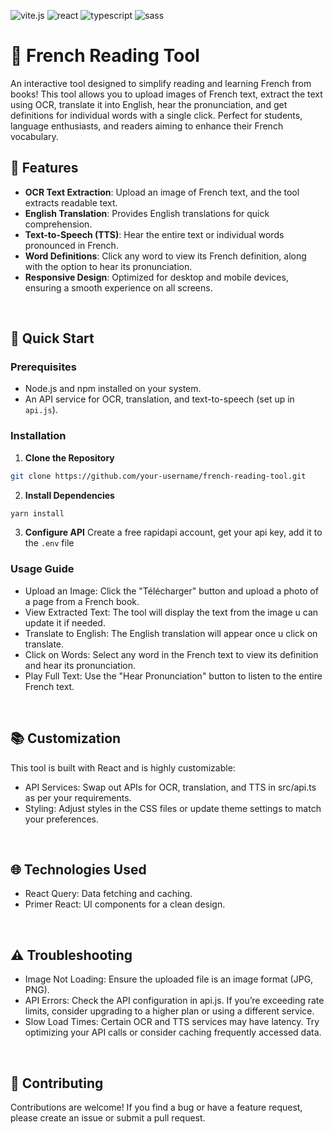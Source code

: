<p>
  <img src="https://img.shields.io/badge/vite-%23646CFF.svg?style=for-the-badge&logo=vite&logoColor=white" alt="vite.js">
  <img src="https://img.shields.io/badge/react-%2320232a.svg?style=for-the-badge&logo=react&logoColor=%2361DAFB" alt="react">
  <img src="https://img.shields.io/badge/typescript-%23007ACC.svg?style=for-the-badge&logo=typescript&logoColor=white" alt="typescript">
  <img src="https://img.shields.io/badge/SASS-hotpink.svg?style=for-the-badge&logo=SASS&logoColor=white" alt="sass">
</p>

# 📖 French Reading Tool

An interactive tool designed to simplify reading and learning French from books! This tool allows you to upload images of French text, extract the text using OCR, translate it into English, hear the pronunciation, and get definitions for individual words with a single click. Perfect for students, language enthusiasts, and readers aiming to enhance their French vocabulary.
<br>

## 🌟 Features

- **OCR Text Extraction**: Upload an image of French text, and the tool extracts readable text.
- **English Translation**: Provides English translations for quick comprehension.
- **Text-to-Speech (TTS)**: Hear the entire text or individual words pronounced in French.
- **Word Definitions**: Click any word to view its French definition, along with the option to hear its pronunciation.
- **Responsive Design**: Optimized for desktop and mobile devices, ensuring a smooth experience on all screens.

<br>

## 🚀 Quick Start

### Prerequisites

- Node.js and npm installed on your system.
- An API service for OCR, translation, and text-to-speech (set up in `api.js`).

### Installation

1. **Clone the Repository**

```bash
git clone https://github.com/your-username/french-reading-tool.git
```

2. **Install Dependencies**

```bash
yarn install
```

3. **Configure API**
   Create a free rapidapi account, get your api key, add it to the `.env` file

### Usage Guide

- Upload an Image: Click the "Télécharger" button and upload a photo of a page from a French book.
- View Extracted Text: The tool will display the text from the image u can update it if needed.
- Translate to English: The English translation will appear once u click on translate.
- Click on Words: Select any word in the French text to view its definition and hear its pronunciation.
- Play Full Text: Use the "Hear Pronunciation" button to listen to the entire French text.

<br>

## 📚 Customization

This tool is built with React and is highly customizable:

- API Services: Swap out APIs for OCR, translation, and TTS in src/api.ts as per your requirements.
- Styling: Adjust styles in the CSS files or update theme settings to match your preferences.

<br>

## 🌐 Technologies Used

- React Query: Data fetching and caching.
- Primer React: UI components for a clean design.

<br>

## ⚠️ Troubleshooting

- Image Not Loading: Ensure the uploaded file is an image format (JPG, PNG).
- API Errors: Check the API configuration in api.js. If you’re exceeding rate limits, consider upgrading to a higher plan or using a different service.
- Slow Load Times: Certain OCR and TTS services may have latency. Try optimizing your API calls or consider caching frequently accessed data.

<br>

## 📝 Contributing

Contributions are welcome! If you find a bug or have a feature request, please create an issue or submit a pull request.
